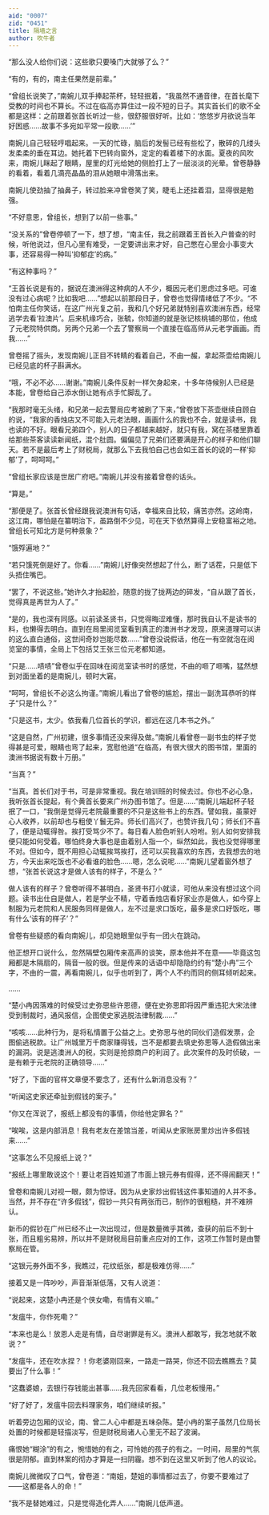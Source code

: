 ```yaml
---
aid: "0007"
zid: "0451"
title: 隔墙之言
author: 吹牛者
---
```


“那么没人给你们说：这些歌只要嗓门大就够了么？”

“有的，有的，南主任果然是前辈。”

“曾组长说笑了，”南婉儿双手捧起茶杯，轻轻抿着，“我虽然不通音律，在首长麾下受教的时间也不算长。不过在临高亦算住过一段不短的日子。其实首长们的歌不全都是这样：之前跟着张首长听过一些，很舒服很好听。比如：‘悠悠岁月欲说当年好困惑……故事不多宛如平常一段歌……’”

南婉儿自己轻轻哼唱起来。一天的忙碌，脑后的发髻已经有些松了，散碎的几缕头发柔柔的垂在耳边。她托着下巴转向窗外，定定的看着楼下的水面。夏夜的风吹来，南婉儿眯起了眼睛，屋里的灯光给她的侧脸打上了一层淡淡的光晕。曾卷静静的看着，看着几滴亮晶晶的泪从她眼中滑落出来。

南婉儿使劲抽了抽鼻子，转过脸来冲曾卷笑了笑，睫毛上还挂着泪，显得很是勉强。

“不好意思，曾组长，想到了以前一些事。”

“没关系的”曾卷停顿了一下，想了想，“南主任，我之前跟着王首长入户普查的时候，听他说过，但凡心里有难受，一定要讲出来才好，自己憋在心里会小事变大事，还容易得一种叫‘抑郁症’的病。”

“有这种事吗？”

“王首长说是有的，据说在澳洲得这种病的人不少，概因元老们思虑过多吧。可谁没有过心病呢？比如我吧……”想起以前那段日子，曾卷也觉得情绪低了不少。“不怕南主任你笑话，在这广州光复之前，我和几个好兄弟就特别喜欢澳洲东西，经常逃学去看‘拉澳片’。后来机缘巧合，张毓，你知道的就是张记核桃铺的那位，他成了元老院特供商。另两个兄弟一个去了警察局一个直接在临高师从元老学画画。而我……”

曾卷摇了摇头，发现南婉儿正目不转睛的看着自己，不由一赧，拿起茶壶给南婉儿已经见底的杯子斟满水。

“哦，不必不必……谢谢。”南婉儿条件反射一样欠身起来，十多年侍候别人已经是本能，曾卷给自己添水倒让她有点手忙脚乱了。

“我那时毫无头绪，和兄弟一起去警局应考被刷了下来，”曾卷放下茶壶继续自顾自的说，“我家的香烛店又不可能入元老法眼，画画什么的我也不会，就是读书，我也读的不好。眼看兄弟四个，别人的日子都越来越好，就只有我，窝在茶楼里靠着给那些茶客读读新闻纸，混个肚圆。偏偏见了兄弟们还要满是开心的样子和他们聊天。若不是最后考上了财税局，就那么下去我怕自己也会如王首长的说的一样‘抑郁’了，呵呵呵。”

“曾组长家应该是世居广府吧。”南婉儿并没有接着曾卷的话头。

“算是。”

“那便是了。张首长曾经跟我说澳洲有句话，幸福来自比较，痛苦亦然。这岭南，这江南，哪怕是在纂明治下，虽路倒不少见，可在天下依然算得上安稳富裕之地。曾组长可知北方是何种景象？”

“饿殍遍地？”

“若只饿死倒是好了。你看……”南婉儿好像突然想起了什么，断了话茬，只是低下头捂住嘴巴。

“罢了，不说这些。”她许久才抬起脸，随意的拢了拢两边的碎发，“自从跟了首长，觉得真是再世为人了。”

“是的，我也深有同感。以前读圣贤书，只觉得晦涩难懂，那时我自认不是读书的料，也懒得去明白。直到在局里阅览室看到真正的澳洲书才发现，原来道理可以讲的这么直白通俗，这世间奇妙岂能尽数……”曾卷没说假话，他在一有空就泡在阅览室的事情，全局上下包括艾王张三位元老都知道。

“只是……啧啧”曾卷似乎在回味在阅览室读书时的感觉，不由的咂了咂嘴，猛然想到对面坐着的是南婉儿，顿时大窘。

“呵呵，曾组长不必这么拘谨。”南婉儿看出了曾卷的尴尬，摆出一副洗耳恭听的样子“只是什么？”

“只是这书，太少。依我看几位首长的学识，都远在这几本书之外。”

“这是自然，广州初建，很多事情还没来得及做。”南婉儿看曾卷一副书虫的样子觉得甚是可爱，眼睛也弯了起来，宽慰他道“在临高，有很大很大的图书馆，里面的澳洲书据说有数十万册。”

“当真？”

“当真。首长们对于书，可是非常重视。我在培训班的时候去过。你也不必心急，我听张首长提起，有个黄首长要来广州办图书馆了。但是……”南婉儿端起杯子轻抿了一口，“我倒是觉得元老院最重要的不只是这些书上的东西。譬如我，虽蒙好心人收养，以前却也与粗使丫鬟无异。师长们高兴了，也赞许我几句；师长们不喜了，便是动辄得咎。挨打受骂少不了。每日看人脸色听别人吩咐。别人如何安排我便只能如何受着。哪怕终身大事也是由着别人指一个，纵然如此，我也没觉得哪里不对。但如今，既不用担心动辄挨骂挨打，还可以买我喜欢的东西，去我想去的地方，今天出来吃饭也不必看谁的脸色……嗯，怎么说呢……”南婉儿望着窗外想了想，“张首长说这才是做人该有的样子，不是么？”

做人该有的样子？曾卷听得不甚明白，圣贤书打小就读，可他从来没有想过这个问题。读书出仕自是做人，若是学业不精，守着香烛店看好家业亦是做人，如今穿上制服为元老院和人民服务同样是做人，左不过是求口饭吃，最多是求口好饭吃，哪有什么‘该有的样子’？”

曾卷有些疑惑的看向南婉儿，却见她眼里似乎有一团火在跳动。

他正想开口说什么，忽然隔壁包厢传来高声的谈笑，原本他并不在意――毕竟这包厢都是木隔扇的，隔音一般的很。但是传来的话语中却隐隐约约有“楚小冉”三个字，不由的一震，再看南婉儿，似乎也听到了，两个人不约而同的侧耳倾听起来。

……

“楚小冉因落难的时候受过史弥思些许恩德，便在史弥思即将因严重违犯大宋法律受到制裁时，通风报信，企图使史家逃脱法律制裁……”

“咳咳……此种行为，是将私情置于公益之上。史弥思与他的同伙们造假发票，企图偷逃税款。让广州城里万千商家赚得钱，岂不是都要去填史弥思等人造假做出来的漏洞。说是逃澳洲人的税，实则是抢掠商户的利润了。此次案件的及时侦破，一是有赖于元老院的正确领导……”

“好了，下面的官样文章便不要念了，还有什么新消息没有？”

“听闻这史家还牵扯到假钱的案子。”

“你又在浑说了，报纸上都没有的事情，你给他定罪名？”

“唉唉，这是内部消息！我有老友在差馆当差，听闻从史家账房里炒出许多假钱来……”

“这事怎么不见报纸上说？”

“报纸上哪里敢说这个！要让老百姓知道了市面上银元券有假得，还不得闹翻天！”

曾卷和南婉儿对视一眼，颇为惊讶。因为从史家炒出假钱这件事知道的人并不多。当然，并不存在“许多假钱”，假钞一共只有两张而已，制作的很粗糙，并不难辨认。

新币的假钞在广州已经不止一次出现过，但是数量微乎其微，查获的前后不到十张，而且粗劣易辨，所以并不是财税局目前重点应对的工作，这项工作暂时是由警察局在管。

“这银元券外面不多，我瞧过，花纹纸张，都是极难仿得……”

接着又是一阵吵吵，声音渐渐低落，又有人说道：

“说起来，这楚小冉还是个侠女嘞，有情有义嘛。”

“发瘟牛，你作死嘞？”

“本来也是么！放恩人走是有情，自尽谢罪是有义。澳洲人都敢写，我怎地就不敢说？”

“发瘟牛，还在吹水捏？！你老婆刚回来，一路走一路哭，你还不回去瞧瞧去？莫要出了什么事！”

“这蠢婆娘，去银行存钱能出甚事……我先回家看看，几位老板慢用。”

“好了好了，发瘟牛回去料理家务，咱们继续听报。”

听着旁边包厢的议论，南、曾二人心中都是五味杂陈。楚小冉的案子虽然几位局长处置的时候都是轻描淡写，但是财税局诸人心里无不起了波澜。

痛恨她“糊涂”的有之，惋惜她的有之，可怜她的孩子的有之。一时间，局里的气氛很是阴郁。直到林案的彻办才算是一扫阴霾。想不到在这里又听到了他人的议论。

南婉儿微微叹了口气，曾卷道：“南姐，楚姐的事情都过去了，你要不要难过了――这都是各人的命！”

“我不是替她难过，只是觉得造化弄人……”南婉儿低声道。
